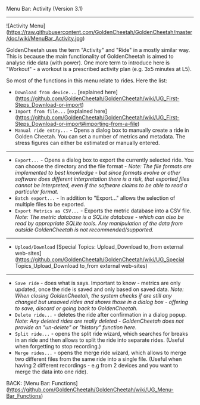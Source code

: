 Menu Bar: Activity (Version 3.1)
***

![Activity Menu] (https://raw.githubusercontent.com/GoldenCheetah/GoldenCheetah/master/doc/wiki/MenuBar_Activity.jpg)

GoldenCheetah uses the term "Activity" and "Ride" in a mostly similar way. This is because the main functionality of GoldenCheetah is aimed to analyse ride data (with power). One more term to introduce here is "Workout" - a workout is a prescribed activity plan (e.g. 3x5 minutes at L5).

So most of the functions in this menu relate to rides. Here the list:

* `Download from device...` [explained here] (https://github.com/GoldenCheetah/GoldenCheetah/wiki/UG_First-Steps_Download-or-import)
* `Import from file...` [explained here] (https://github.com/GoldenCheetah/GoldenCheetah/wiki/UG_First-Steps_Download-or-import#importing-from-a-file)
* `Manual ride entry...` - Opens a dialog box to manually create a ride in Golden Cheetah. You can set a number of metrics and metadata. The stress figures can either be estimated or manually entered.

***

* `Export...` - Opens a dialog box to export the currently selected ride. You can choose the directory and the file format - _Note: The file formats are implemented to best knowledge - but since formats evolve or other software does different interpretation there is a risk, that exported files cannot be interpreted, even if the software claims to be able to read a particular format._
* `Batch export...` - In addition to "Export..." allows the selection of multiple files to be exported.
* `Export Metrics as CSV...` - Exports the metric database into a CSV file. _Note: The metric database is a SQLite database - which can also be read by appropriate SQLite tools. Any manipulation of the data from outside GoldenCheetah is not recommended/supported._

***

* `Upload/Download` [Special Topics: Upload_Download to_from external web-sites] (https://github.com/GoldenCheetah/GoldenCheetah/wiki/UG_Special Topics_Upload_Download to_from external web-sites)

***

* `Save ride` - does what is says. Important to know - metrics are only updated, once the ride is saved and only based on saved data. _Note: When closing GoldenCheetah, the system checks if are still any changed but unsaved rides and shows those in a dialog box - offering to save, discard or going back to GoldenCheetah._
* `Delete ride...` - deletes the ride after confirmation in a dialog popup. _Note: Any deleted rides are really deleted - GoldenCheetah does not provide an "un-delete" or "history" function here._
* `Split ride...` - opens the split ride wizard, which searches for breaks in an ride and then allows to split the ride into separate rides. (Useful when forgetting to stop recording.)
* `Merge rides...` - opens the merge ride wizard, which allows to merge two different files from the same ride into a single file. (Useful when having 2 different recordings - e.g from 2 devices and you want to merge the data into one ride).

BACK: [Menu Bar: Functions] (https://github.com/GoldenCheetah/GoldenCheetah/wiki/UG_Menu-Bar_Functions)
